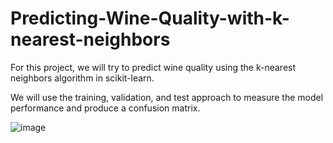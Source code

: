 # Predicting-Wine-Quality-with-k-nearest-neighbors
For this project, we will try to predict wine quality using the k-nearest neighbors algorithm in scikit-learn. 

We will use the training, validation, and test approach to measure the model performance and produce a confusion matrix. 

![image](https://user-images.githubusercontent.com/73074313/154861222-6dee5045-13b0-44d0-9148-9d33f1d3d2ea.png)

